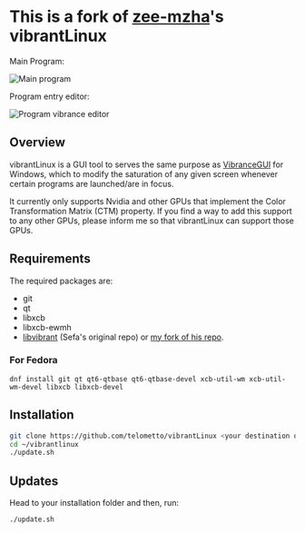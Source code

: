 # This is a fork of [zee-mzha](https://github.com/zee-mzha/vibrantLinux)'s vibrantLinux
Main Program:

![Main program](assets/program.png)

Program entry editor:

![Program vibrance editor](assets/entryeditor.png)

## Overview

vibrantLinux is a GUI tool to serves the same purpose as [VibranceGUI](https://vibrancegui.com/) for Windows, which to modify the saturation of any given screen whenever certain programs are launched/are in focus.

It currently only supports Nvidia and other GPUs that implement the Color Transformation Matrix (CTM) property. If you find a way to add this support to any other GPUs, please inform me so that vibrantLinux can support those GPUs.

## Requirements

The required packages are:

- git
- qt
- libxcb
- libxcb-ewmh
- [libvibrant](https://gitlab.com/Scrumplex/vibrant/) (Sefa's original repo) or [my fork of his repo](https://github.com/telometto/libvibrant/).

### For Fedora
`dnf install git qt qt6-qtbase qt6-qtbase-devel xcb-util-wm xcb-util-wm-devel libxcb libxcb-devel`

## Installation

```bash
git clone https://github.com/telometto/vibrantLinux <your destination of choice>
cd ~/vibrantlinux
./update.sh
```

## Updates

Head to your installation folder and then, run:

```bash
./update.sh
```
